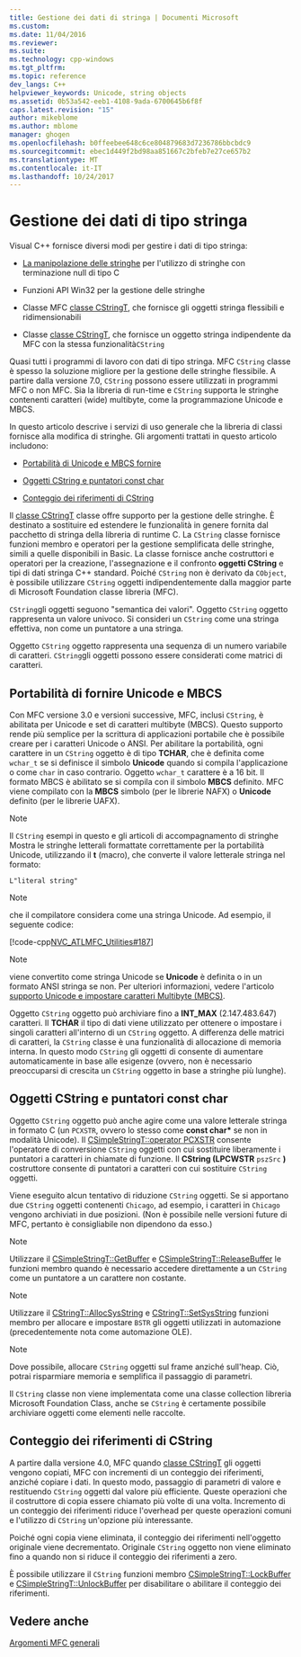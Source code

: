 ```yaml
---
title: Gestione dei dati di stringa | Documenti Microsoft
ms.custom: 
ms.date: 11/04/2016
ms.reviewer: 
ms.suite: 
ms.technology: cpp-windows
ms.tgt_pltfrm: 
ms.topic: reference
dev_langs: C++
helpviewer_keywords: Unicode, string objects
ms.assetid: 0b53a542-eeb1-4108-9ada-6700645b6f8f
caps.latest.revision: "15"
author: mikeblome
ms.author: mblome
manager: ghogen
ms.openlocfilehash: b0ffeebee648c6ce804879683d7236786bbcbdc9
ms.sourcegitcommit: ebec1d449f2bd98aa851667c2bfeb7e27ce657b2
ms.translationtype: MT
ms.contentlocale: it-IT
ms.lasthandoff: 10/24/2017
---
```

# <a name="string-data-management"></a>Gestione dei dati di tipo stringa
Visual C++ fornisce diversi modi per gestire i dati di tipo stringa:  
  
-   [La manipolazione delle stringhe](../c-runtime-library/string-manipulation-crt.md) per l'utilizzo di stringhe con terminazione null di tipo C  
  
-   Funzioni API Win32 per la gestione delle stringhe  
  
-   Classe MFC [classe CStringT](../atl-mfc-shared/reference/cstringt-class.md), che fornisce gli oggetti stringa flessibili e ridimensionabili  
  
-   Classe [classe CStringT](../atl-mfc-shared/reference/cstringt-class.md), che fornisce un oggetto stringa indipendente da MFC con la stessa funzionalità`CString`  
  
 Quasi tutti i programmi di lavoro con dati di tipo stringa. MFC `CString` classe è spesso la soluzione migliore per la gestione delle stringhe flessibile. A partire dalla versione 7.0, `CString` possono essere utilizzati in programmi MFC o non MFC. Sia la libreria di run-time e `CString` supporta le stringhe contenenti caratteri (wide) multibyte, come la programmazione Unicode e MBCS.  
  
 In questo articolo descrive i servizi di uso generale che la libreria di classi fornisce alla modifica di stringhe. Gli argomenti trattati in questo articolo includono:  
  
-   [Portabilità di Unicode e MBCS fornire](#_core_unicode_and_mbcs_provide_portability)  
  
-   [Oggetti CString e puntatori const char](#_core_cstrings_and_const_char_pointers)  
  
-   [Conteggio dei riferimenti di CString](#_core_cstring_reference_counting)  
  
 Il [classe CStringT](../atl-mfc-shared/reference/cstringt-class.md) classe offre supporto per la gestione delle stringhe. È destinato a sostituire ed estendere le funzionalità in genere fornita dal pacchetto di stringa della libreria di runtime C. La `CString` classe fornisce funzioni membro e operatori per la gestione semplificata delle stringhe, simili a quelle disponibili in Basic. La classe fornisce anche costruttori e operatori per la creazione, l'assegnazione e il confronto **oggetti CString** e tipi di dati stringa C++ standard. Poiché `CString` non è derivato da `CObject`, è possibile utilizzare `CString` oggetti indipendentemente dalla maggior parte di Microsoft Foundation classe libreria (MFC).  
  
 `CString`gli oggetti seguono "semantica dei valori". Oggetto `CString` oggetto rappresenta un valore univoco. Si consideri un `CString` come una stringa effettiva, non come un puntatore a una stringa.  
  
 Oggetto `CString` oggetto rappresenta una sequenza di un numero variabile di caratteri. `CString`gli oggetti possono essere considerati come matrici di caratteri.  
  
##  <a name="_core_unicode_and_mbcs_provide_portability"></a>Portabilità di fornire Unicode e MBCS  
 Con MFC versione 3.0 e versioni successive, MFC, inclusi `CString`, è abilitata per Unicode e set di caratteri multibyte (MBCS). Questo supporto rende più semplice per la scrittura di applicazioni portabile che è possibile creare per i caratteri Unicode o ANSI. Per abilitare la portabilità, ogni carattere in un `CString` oggetto è di tipo **TCHAR**, che è definita come `wchar_t` se si definisce il simbolo **Unicode** quando si compila l'applicazione o come `char` in caso contrario. Oggetto `wchar_t` carattere è a 16 bit. Il formato MBCS è abilitato se si compila con il simbolo **MBCS** definito. MFC viene compilato con la **MBCS** simbolo (per le librerie NAFX) o **Unicode** definito (per le librerie UAFX).  
  
> [!NOTE]
>  Il `CString` esempi in questo e gli articoli di accompagnamento di stringhe Mostra le stringhe letterali formattate correttamente per la portabilità Unicode, utilizzando il **t** (macro), che converte il valore letterale stringa nel formato:  
  
 `L"literal string"`  
  
> [!NOTE]
>  che il compilatore considera come una stringa Unicode. Ad esempio, il seguente codice:  
  
 [!code-cpp[NVC_ATLMFC_Utilities#187](../atl-mfc-shared/codesnippet/cpp/string-data-management_1.cpp)]  
  
> [!NOTE]
>  viene convertito come stringa Unicode se **Unicode** è definita o in un formato ANSI stringa se non. Per ulteriori informazioni, vedere l'articolo [supporto Unicode e impostare caratteri Multibyte (MBCS)](../atl-mfc-shared/unicode-and-multibyte-character-set-mbcs-support.md).  
  
 Oggetto `CString` oggetto può archiviare fino a **INT_MAX** (2.147.483.647) caratteri. Il **TCHAR** il tipo di dati viene utilizzato per ottenere o impostare i singoli caratteri all'interno di un `CString` oggetto. A differenza delle matrici di caratteri, la `CString` classe è una funzionalità di allocazione di memoria interna. In questo modo `CString` gli oggetti di consente di aumentare automaticamente in base alle esigenze (ovvero, non è necessario preoccuparsi di crescita un `CString` oggetto in base a stringhe più lunghe).  
  
##  <a name="_core_cstrings_and_const_char_pointers"></a>Oggetti CString e puntatori const char  
 Oggetto `CString` oggetto può anche agire come una valore letterale stringa in formato C (un `PCXSTR`, ovvero lo stesso come **const char\***  se non in modalità Unicode). Il [CSimpleStringT::operator PCXSTR](../atl-mfc-shared/reference/csimplestringt-class.md#operator_pcxstr) consente l'operatore di conversione `CString` oggetti con cui sostituire liberamente i puntatori a caratteri in chiamate di funzione. Il **CString (LPCWSTR** `pszSrc` **)** costruttore consente di puntatori a caratteri con cui sostituire `CString` oggetti.  
  
 Viene eseguito alcun tentativo di riduzione `CString` oggetti. Se si apportano due `CString` oggetti contenenti `Chicago`, ad esempio, i caratteri in `Chicago` vengono archiviati in due posizioni. (Non è possibile nelle versioni future di MFC, pertanto è consigliabile non dipendono da esso.)  
  
> [!NOTE]
>  Utilizzare il [CSimpleStringT::GetBuffer](../atl-mfc-shared/reference/csimplestringt-class.md#getbuffer) e [CSimpleStringT::ReleaseBuffer](../atl-mfc-shared/reference/csimplestringt-class.md#releasebuffer) le funzioni membro quando è necessario accedere direttamente a un `CString` come un puntatore a un carattere non costante.  
  
> [!NOTE]
>  Utilizzare il [CStringT::AllocSysString](../atl-mfc-shared/reference/cstringt-class.md#allocsysstring) e [CStringT::SetSysString](../atl-mfc-shared/reference/cstringt-class.md#setsysstring) funzioni membro per allocare e impostare `BSTR` gli oggetti utilizzati in automazione (precedentemente nota come automazione OLE).  
  
> [!NOTE]
>  Dove possibile, allocare `CString` oggetti sul frame anziché sull'heap. Ciò, potrai risparmiare memoria e semplifica il passaggio di parametri.  
  
 Il `CString` classe non viene implementata come una classe collection libreria Microsoft Foundation Class, anche se `CString` è certamente possibile archiviare oggetti come elementi nelle raccolte.  
  
##  <a name="_core_cstring_reference_counting"></a>Conteggio dei riferimenti di CString  
 A partire dalla versione 4.0, MFC quando [classe CStringT](../atl-mfc-shared/reference/cstringt-class.md) gli oggetti vengono copiati, MFC con incrementi di un conteggio dei riferimenti, anziché copiare i dati. In questo modo, passaggio di parametri di valore e restituendo `CString` oggetti dal valore più efficiente. Queste operazioni che il costruttore di copia essere chiamato più volte di una volta. Incremento di un conteggio dei riferimenti riduce l'overhead per queste operazioni comuni e l'utilizzo di `CString` un'opzione più interessante.  
  
 Poiché ogni copia viene eliminata, il conteggio dei riferimenti nell'oggetto originale viene decrementato. Originale `CString` oggetto non viene eliminato fino a quando non si riduce il conteggio dei riferimenti a zero.  
  
 È possibile utilizzare il `CString` funzioni membro [CSimpleStringT::LockBuffer](../atl-mfc-shared/reference/csimplestringt-class.md#lockbuffer) e [CSimpleStringT::UnlockBuffer](../atl-mfc-shared/reference/csimplestringt-class.md#unlockbuffer) per disabilitare o abilitare il conteggio dei riferimenti.  
  
## <a name="see-also"></a>Vedere anche  
 [Argomenti MFC generali](../mfc/general-mfc-topics.md)

